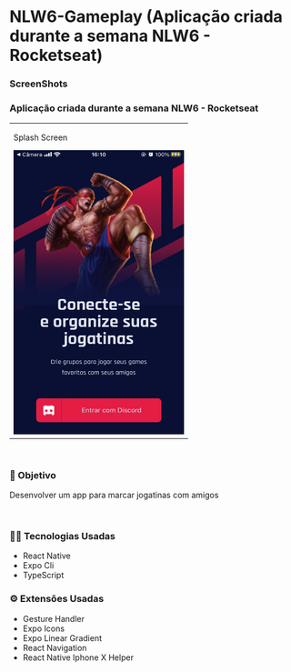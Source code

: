# NLW6-Gameplay (Aplicação criada durante a semana NLW6 - Rocketseat)

<h3>ScreenShots</h3>

<h3>Aplicação criada durante a semana NLW6 - Rocketseat</h3>

<table>
    <tr>
        <td valign="top">
            <p>Splash Screen</p>
            <img src="/preview-project/print1.jpeg" height="500" width="300"/>
          </td>
    </tr>
</table>
<br />




<h3>🎯 Objetivo</h3>
<p>Desenvolver um app para marcar jogatinas com amigos</p>
<br />
<h3>👩‍💻 Tecnologias Usadas</h3>
<ul>
    <li>React Native</li>
    <li>Expo Cli</li>
    <li>TypeScript</li>
</ul>
<h3>⚙ Extensões Usadas</h3>
<ul>
    <li>Gesture Handler</li>
    <li>Expo Icons</li>
    <li>Expo Linear Gradient</li>
    <li>React Navigation</li>
    <li>React Native Iphone X Helper</li>
</ul>
